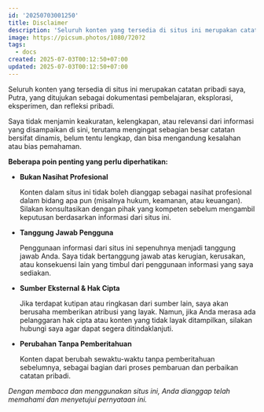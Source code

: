 ```yaml
---
id: '20250703001250'
title: Disclaimer
description: 'Seluruh konten yang tersedia di situs ini merupakan catatan pribadi saya, Putra, yang ditujukan sebagai dokumentasi pembelajaran, eksplorasi, eksperimen, dan refleksi pribadi.'
image: https://picsum.photos/1080/720?2
tags:
  - docs
created: 2025-07-03T00:12:50+07:00
updated: 2025-07-03T00:12:50+07:00
---
```


Seluruh konten yang tersedia di situs ini merupakan catatan pribadi saya, Putra, yang ditujukan sebagai dokumentasi pembelajaran, eksplorasi, eksperimen, dan refleksi pribadi.

Saya tidak menjamin keakuratan, kelengkapan, atau relevansi dari informasi yang disampaikan di sini, terutama mengingat sebagian besar catatan bersifat dinamis, belum tentu lengkap, dan bisa mengandung kesalahan atau bias pemahaman.

**Beberapa poin penting yang perlu diperhatikan:**

- **Bukan Nasihat Profesional**

  Konten dalam situs ini tidak boleh dianggap sebagai nasihat profesional dalam bidang apa pun (misalnya hukum, keamanan, atau keuangan). Silakan konsultasikan dengan pihak yang kompeten sebelum mengambil keputusan berdasarkan informasi dari situs ini.

- **Tanggung Jawab Pengguna**

  Penggunaan informasi dari situs ini sepenuhnya menjadi tanggung jawab Anda. Saya tidak bertanggung jawab atas kerugian, kerusakan, atau konsekuensi lain yang timbul dari penggunaan informasi yang saya sediakan.

- **Sumber Eksternal & Hak Cipta**

  Jika terdapat kutipan atau ringkasan dari sumber lain, saya akan berusaha memberikan atribusi yang layak. Namun, jika Anda merasa ada pelanggaran hak cipta atau konten yang tidak layak ditampilkan, silakan hubungi saya agar dapat segera ditindaklanjuti.

- **Perubahan Tanpa Pemberitahuan**

  Konten dapat berubah sewaktu-waktu tanpa pemberitahuan sebelumnya, sebagai bagian dari proses pembaruan dan perbaikan catatan pribadi.

<em class="not-italic">Dengan membaca dan menggunakan situs ini, Anda dianggap telah memahami dan menyetujui pernyataan ini.</em>
